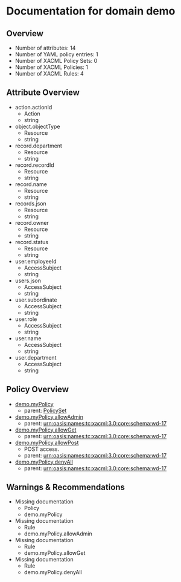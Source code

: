 # Documentation for domain demo
## Overview
 - Number of attributes: 14
 - Number of YAML policy entries: 1
 - Number of XACML Policy Sets: 0
 - Number of XACML Policies: 1
 - Number of XACML Rules: 4
## Attribute Overview
 - action.actionId
   - Action
   - string
 - object.objectType
   - Resource
   - string
 - record.department
   - Resource
   - string
 - record.recordId
   - Resource
   - string
 - record.name
   - Resource
   - string
 - records.json
   - Resource
   - string
 - record.owner
   - Resource
   - string
 - record.status
   - Resource
   - string
 - user.employeeId
   - AccessSubject
   - string
 - users.json
   - AccessSubject
   - string
 - user.subordinate
   - AccessSubject
   - string
 - user.role
   - AccessSubject
   - string
 - user.name
   - AccessSubject
   - string
 - user.department
   - AccessSubject
   - string
## Policy Overview
 - [demo.myPolicy](#demo.myPolicy)
   - parent: [PolicySet](#PolicySet)
 - [demo.myPolicy.allowAdmin](#demo.myPolicy.allowAdmin)
   - parent: [urn:oasis:names:tc:xacml:3.0:core:schema:wd-17](#urn:oasis:names:tc:xacml:3.0:core:schema:wd-17)
 - [demo.myPolicy.allowGet](#demo.myPolicy.allowGet)
   - parent: [urn:oasis:names:tc:xacml:3.0:core:schema:wd-17](#urn:oasis:names:tc:xacml:3.0:core:schema:wd-17)
 - [demo.myPolicy.allowPost](#demo.myPolicy.allowPost)
   - POST access.
   - parent: [urn:oasis:names:tc:xacml:3.0:core:schema:wd-17](#urn:oasis:names:tc:xacml:3.0:core:schema:wd-17)
 - [demo.myPolicy.denyAll](#demo.myPolicy.denyAll)
   - parent: [urn:oasis:names:tc:xacml:3.0:core:schema:wd-17](#urn:oasis:names:tc:xacml:3.0:core:schema:wd-17)
## Warnings & Recommendations
 - Missing documentation
   - Policy
   - demo.myPolicy
 - Missing documentation
   - Rule
   - demo.myPolicy.allowAdmin
 - Missing documentation
   - Rule
   - demo.myPolicy.allowGet
 - Missing documentation
   - Rule
   - demo.myPolicy.denyAll
